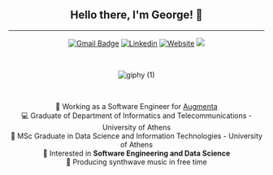 <div align=center>

## Hello there, I'm George! :wave:
---

  
[![Gmail Badge](https://img.shields.io/badge/-Gmail-c14438?style=flat-square&logo=Gmail&logoColor=white&link=mailto:giorgosrouvv@gmail.com)](mailto:giorgosrouvv@gmail.com)
[![Linkedin](https://img.shields.io/badge/-LinkedIn-blue?style=flat&logo=Linkedin&logoColor=white)](https://www.linkedin.com/in/giorgosrouv/)
[![Website](https://img.shields.io/badge/-Website-blueviolet?style=flat&logo=appveyor&logoColor=white)](https://georouv.github.io/)
![](https://img.shields.io/github/followers/GeoRouv?label=Follow)
  
<br>

![giphy (1)](https://user-images.githubusercontent.com/40864279/229629760-c7411be2-bb43-4cf7-9abb-53376d79c905.gif)
  
<br>

<!-- ### 🧐 **About me** -->
 🌱 Working as a Software Engineer for [Augmenta](https://www.augmenta.ag/)   
 💻 Graduate of Department of Informatics and Telecommunications - University of Athens <br>
 💾 MSc Graduate in Data Science and Information Technologies - University of Athens <br>
 💭 Interested in  **Software Engineering and Data Science** <br>
 👾 Producing synthwave music in free time <br>

</div>
